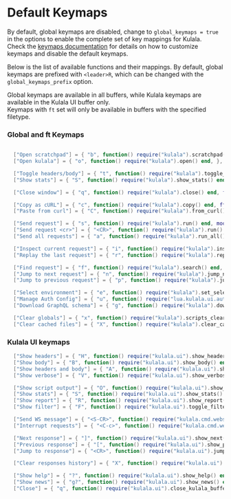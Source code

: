 # Default Keymaps

By default, global keymaps are disabled, change to `global_keymaps = true` in the options to enable the complete set of key mappings for Kulala.  
Check the [keymaps documentation](keymaps.md) for details on how to customize keymaps and disable the default keymaps.

Below is the list of available functions and their mappings.
By default, global keymaps are prefixed with `<leader>R`, which can be changed with the `global_keymaps_prefix` option.

Global keymaps are available in all buffers, while Kulala keymaps are available in the Kulala UI buffer only.  
Keymaps with `ft` set will only be available in buffers with the specified filetype.

### Global and ft Keymaps

```lua

  ["Open scratchpad"] = { "b", function() require("kulala").scratchpad() end, },
  ["Open kulala"] = { "o", function() require("kulala").open() end, },

  ["Toggle headers/body"] = { "t", function() require("kulala").toggle_view() end, ft = { "http", "rest" }, },
  ["Show stats"] = { "S", function() require("kulala").show_stats() end, ft = { "http", "rest" }, },

  ["Close window"] = { "q", function() require("kulala").close() end, ft = { "http", "rest" }, },

  ["Copy as cURL"] = { "c", function() require("kulala").copy() end, ft = { "http", "rest" }, },
  ["Paste from curl"] = { "C", function() require("kulala").from_curl() end, ft = { "http", "rest" }, },

  ["Send request"] = { "s", function() require("kulala").run() end, mode = { "n", "v" }, },
  ["Send request <cr>"] = { "<CR>", function() require("kulala").run() end, mode = { "n", "v" }, ft = { "http", "rest" }, },
  ["Send all requests"] = { "a", function() require("kulala").run_all() end, mode = { "n", "v" }, },

  ["Inspect current request"] = { "i", function() require("kulala").inspect() end, ft = { "http", "rest" }, },
  ["Replay the last request"] = { "r", function() require("kulala").replay() end, },

  ["Find request"] = { "f", function() require("kulala").search() end, ft = { "http", "rest" }, },
  ["Jump to next request"] = { "n", function() require("kulala").jump_next() end, ft = { "http", "rest" }, },
  ["Jump to previous request"] = { "p", function() require("kulala").jump_prev() end, ft = { "http", "rest" }, },

  ["Select environment"] = { "e", function() require("kulala").set_selected_env() end, ft = { "http", "rest" }, },
  ["Manage Auth Config"] = { "u", function() require("lua.kulala.ui.auth_manager").open_auth_config() end, ft = { "http", "rest" }, },
  ["Download GraphQL schema"] = { "g", function() require("kulala").download_graphql_schema() end, ft = { "http", "rest" }, },

  ["Clear globals"] = { "x", function() require("kulala").scripts_clear_global() end, ft = { "http", "rest" },
  ["Clear cached files"] = { "X", function() require("kulala").clear_cached_files() end, ft = { "http", "rest" }, },
```

### Kulala UI keymaps

```lua
  ["Show headers"] = { "H", function() require("kulala.ui").show_headers() end, },
  ["Show body"] = { "B", function() require("kulala.ui").show_body() end, },
  ["Show headers and body"] = { "A", function() require("kulala.ui").show_headers_body() end, },
  ["Show verbose"] = { "V", function() require("kulala.ui").show_verbose() end, },

  ["Show script output"] = { "O", function() require("kulala.ui").show_script_output() end, },
  ["Show stats"] = { "S", function() require("kulala.ui").show_stats() end, },
  ["Show report"] = { "R", function() require("kulala.ui").show_report() end, },
  ["Show filter"] = { "F", function() require("kulala.ui").toggle_filter() end },

  ["Send WS message"] = { "<S-CR>", function() require("kulala.cmd.websocket").send() end, mode = { "n", "v" }, },
  ["Interrupt requests"] = { "<C-c>", function() require("kulala.cmd.websocket").close() end, desc = "also: CLose WS connection" },

  ["Next response"] = { "]", function() require("kulala.ui").show_next() end, },
  ["Previous response"] = { "[", function() require("kulala.ui").show_previous() end, },
  ["Jump to response"] = { "<CR>", function() require("kulala.ui").jump_to_response() end, desc = "also: Send WS message for WS connections" },

  ["Clear responses history"] = { "X", function() require("kulala.ui").clear_responses_history() end, },

  ["Show help"] = { "?", function() require("kulala.ui").show_help() end, },
  ["Show news"] = { "g?", function() require("kulala.ui").show_news() end, },
  ["Close"] = { "q", function() require("kulala.ui").close_kulala_buffer() end, },
```
